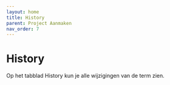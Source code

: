 ```yaml
---
layout: home
title: History
parent: Project Aanmaken
nav_order: 7
---
```

# History

Op het tabblad History kun je alle wijzigingen van de term zien.